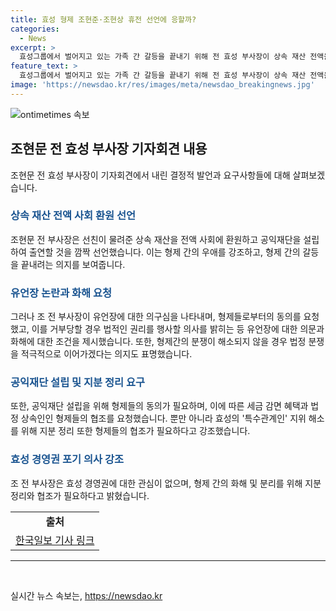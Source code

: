 ```yaml
---
title: 효성 형제 조현준·조현상 휴전 선언에 응할까?
categories:
  - News
excerpt: >
  효성그룹에서 벌어지고 있는 가족 간 갈등을 끝내기 위해 전 효성 부사장이 상속 재산 전액을 사회에 환원하겠다는 깜짝 선언을 했습니다. 그러나 형제들의 동의가 없으면 불가능한 일이라는 점, 그리고 형제 간의 갈등이 여전히 남아있는 점을 감안해야 합니다. 또한, 유언장에 대한 의구심을 털어놓은 전 효성 부사장은 형제들의 동의와 협조를 강조하며 법적 대응 의지도 보였습니다. 이에 효성 측은 가족 간 조율은 필요하나 외부로 이슈화시키는 것은 원하지 않는다고 밝혔습니다. 요구사항에 대한 구체적인 답변은 아직 없는 상황입니다. (요약문 종료)
feature_text: >
  효성그룹에서 벌어지고 있는 가족 간 갈등을 끝내기 위해 전 효성 부사장이 상속 재산 전액을 사회에 환원하겠다는 깜짝 선언을 했습니다. 그러나 형제들의 동의가 없으면 불가능한 일이라는 점, 그리고 형제 간의 갈등이 여전히 남아있는 점을 감안해야 합니다. 또한, 유언장에 대한 의구심을 털어놓은 전 효성 부사장은 형제들의 동의와 협조를 강조하며 법적 대응 의지도 보였습니다. 이에 효성 측은 가족 간 조율은 필요하나 외부로 이슈화시키는 것은 원하지 않는다고 밝혔습니다. 요구사항에 대한 구체적인 답변은 아직 없는 상황입니다. (요약문 종료)
image: 'https://newsdao.kr/res/images/meta/newsdao_breakingnews.jpg'
---
```


<p><img src="https://newsdao.kr/res/images/meta/newsdao_breakingnews.jpg" alt="ontimetimes 속보" /></p>

<h2 data-ke-size="size26">조현문 전 효성 부사장 기자회견 내용</h2>

<p data-ke-size="size16">조현문 전 효성 부사장이 기자회견에서 내린 결정적 발언과 요구사항들에 대해 살펴보겠습니다.</p>

<h3 data-ke-size="size24"><b><span style="color: #1a5490;">상속 재산 전액 사회 환원 선언</span></b></h3>

<p data-ke-size="size16">조현문 전 부사장은 선친이 물려준 상속 재산을 전액 사회에 환원하고 공익재단을 설립하여 출연할 것을 깜짝 선언했습니다. 이는 형제 간의 우애를 강조하고, 형제 간의 갈등을 끝내려는 의지를 보여줍니다.</p>

<h3 data-ke-size="size24"><b><span style="color: #1a5490;">유언장 논란과 화해 요청</span></b></h3>

<p data-ke-size="size16">그러나 조 전 부사장이 유언장에 대한 의구심을 나타내며, 형제들로부터의 동의를 요청했고, 이를 거부당할 경우 법적인 권리를 행사할 의사를 밝히는 등 유언장에 대한 의문과 화해에 대한 조건을 제시했습니다. 또한, 형제간의 분쟁이 해소되지 않을 경우 법정 분쟁을 적극적으로 이어가겠다는 의지도 표명했습니다.</p>

<h3 data-ke-size="size24"><b><span style="color: #1a5490;">공익재단 설립 및 지분 정리 요구</span></b></h3>

<p data-ke-size="size16">또한, 공익재단 설립을 위해 형제들의 동의가 필요하며, 이에 따른 세금 감면 혜택과 법정 상속인인 형제들의 협조를 요청했습니다. 뿐만 아니라 효성의 '특수관계인' 지위 해소를 위해 지분 정리 또한 형제들의 협조가 필요하다고 강조했습니다.</p>

<h3 data-ke-size="size24"><b><span style="color: #1a5490;">효성 경영권 포기 의사 강조</span></b></h3>

<p data-ke-size="size16">조 전 부사장은 효성 경영권에 대한 관심이 없으며, 형제 간의 화해 및 분리를 위해 지분 정리와 협조가 필요하다고 밝혔습니다.</p>

<table>
  <tr>
    <td style="text-align: center; height: 17px;"><b>출처</b></td>
  </tr>
  <tr>
    <td style="text-align: center; height: 17px;"><a href="www.hankookilbo.com/News/Read/A2024051615460002435">한국일보 기사 링크</a></td>
  </tr>
</table>

<hr>

<p data-ke-size="size16">&nbsp;</p>
실시간 뉴스 속보는, <a href="https://newsdao.kr" rel="dofollow">https://newsdao.kr</a>



